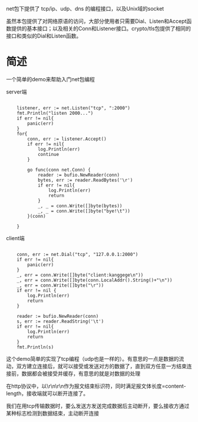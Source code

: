 net包下提供了 tcp/ip、udp、dns 的编程接口，以及Unix域的socket

虽然本包提供了对网络原语的访问，大部分使用者只需要Dial、Listen和Accept函数提供的基本接口；以及相关的Conn和Listener接口。crypto/tls包提供了相同的接口和类似的Dial和Listen函数。

# 简述
一个简单的demo来帮助入门net包编程

server端

```

	listener, err := net.Listen("tcp", ":2000")
	fmt.Println("listen 2000...")
	if err != nil{
		panic(err)
	}
	for{
		conn, err := listener.Accept()
		if err != nil{
			log.Println(err)
			continue
		}

		go func(conn net.Conn) {
			reader := bufio.NewReader(conn)
			bytes, err := reader.ReadBytes('\r')
			if err != nil{
				log.Println(err)
				return
			}
			_, _ = conn.Write([]byte(bytes))
			_, _ = conn.Write([]byte("bye!\t"))
		}(conn)

	}

```

client端
```

	conn, err := net.Dial("tcp", "127.0.0.1:2000")
	if err != nil{
		panic(err)
	}
	_, err = conn.Write([]byte("client:kanggege\n"))
	_, err = conn.Write([]byte(conn.LocalAddr().String()+"\n"))
	_, err = conn.Write([]byte("\r"))
	if err != nil {
		log.Println(err)
		return
	}

	reader := bufio.NewReader(conn)
	s, err := reader.ReadString('\t')
	if err != nil{
		log.Println(err)
		return
	}
	fmt.Println(s)

```

这个demo简单的实现了tcp编程（udp也是一样的）。有意思的一点是数据的流动，双方建立连接后，就可以接受或发送对方的数据了，直到双方任意一方结束连接前，数据都会被接受并缓存，有意思的就是对数据的处理

在http协议中，以\r\n\r\n作为报文结束标识符，同时满足报文体长度=content-length，接收端就可以断开连接了。

我们在用tcp传输数据时，要么发送方发送完成数据后主动断开，要么接收方通过某种标志检测到数据结束，主动断开连接